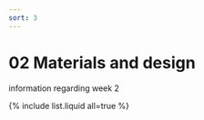 ```yaml
---
sort: 3
---
```


# 02 Materials and design

information regarding week 2

{% include list.liquid all=true %}
